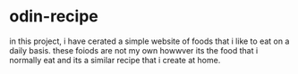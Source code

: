 # odin-recipe
in this project, i have cerated a simple website of foods that i like to eat on a daily basis. these foiods are not my own howwver its the food that i normally eat and its a similar recipe that i create at home. 
